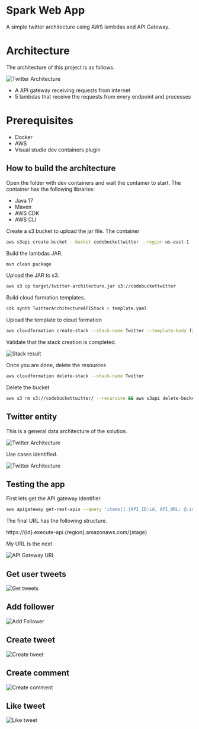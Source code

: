 # Spark Web App

A simple twitter architecture using AWS lambdas and API Gateway.

# Architecture

The architecture of this project is as follows.

![Twitter Architecture](img/ARCHITECTURE.png)

- A API gateway receiving requests from internet
- 5 lambdas that receive the requests from every endpoint and processes

# Prerequisites

- Docker
- AWS
- Visual studio dev containers plugin


## How to build the architecture

Open the folder with dev containers and wait the container to start. The container has the following libraries:
- Java 17
- Maven
- AWS CDK
- AWS CLI


Create a s3 bucket to upload the jar file. The container 

```bash
aws s3api create-bucket --bucket codebuckettwitter --region us-east-1
```


Build the lambdas JAR.

```bash
mvn clean package
```
Upload the JAR to s3.

```bash
aws s3 cp target/twitter-architecture.jar s3://codebuckettwitter
```

Build cloud formation templates.

```bash
cdk synth TwitterArchitectureAPIStack > template.yaml
```

Upload the template to cloud formation

```bash
aws cloudformation create-stack --stack-name Twitter --template-body file://template.yaml
```

Validate that the stack creation is completed.

![Stack result](img/STACK.png)

Once you are done, delete the resources

```bash
aws cloudformation delete-stack --stack-name Twitter
```

Delete the bucket

```bash
aws s3 rm s3://codebuckettwitter/ --recursive && aws s3api delete-bucket --bucket codebuckettwitter
```

## Twitter entity

This is a general data architecture of the solution.


![Twitter Architecture](img/TWITTER-DATA.png)

Use cases identified.

![Twitter Architecture](img/TWITTER-USE%20CASES.png)


## Testing the app

First lets get the API gateway identifier.

```bash
aws apigateway get-rest-apis --query 'items[].{API_ID:id, API_URL: @.id}[0].API_ID'
```

The final URL has the following structure.

https://{id}.execute-api.{region}.amazonaws.com/{stage}

My URL is the next

![API Gateway URL](img/API_GATEWAY.png)

## Get user tweets

![Get tweets](img/GET_TWEETS.JPG)


## Add follower

![Add Follower](img/ADD_FOLLOWER.JPG)

## Create tweet

![Create tweet](img/CREATE_TWEET.JPG)

## Create comment

![Create comment](img/CREATE_COMMENT.JPG)

## Like tweet

![Like tweet](img/POST_LIKE.JPG)